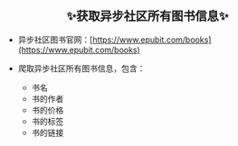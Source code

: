 ## <center>✨获取异步社区所有图书信息✨</center>
 - 异步社区图书官网：[https://www.epubit.com/books](https://www.epubit.com/books)

 - 爬取异步社区所有图书信息，包含：
    - 书名
    - 书的作者
    - 书的价格
    - 书的标签
    - 书的链接